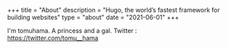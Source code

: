 +++
title = "About"
description = "Hugo, the world’s fastest framework for building websites"
type = "about"
date = "2021-06-01"
+++

I'm tomuhama. A princess and a gal.
Twitter : https://twitter.com/tomu__hama




